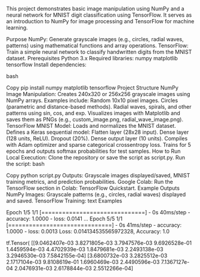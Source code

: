 This project demonstrates basic image manipulation using NumPy and a neural network for MNIST digit classification using TensorFlow. It serves as an introduction to NumPy for image processing and TensorFlow for machine learning.

Purpose
NumPy: Generate grayscale images (e.g., circles, radial waves, patterns) using mathematical functions and array operations.
TensorFlow: Train a simple neural network to classify handwritten digits from the MNIST dataset.
Prerequisites
Python 3.x
Required libraries:
numpy
matplotlib
tensorflow
Install dependencies:

bash

Copy
pip install numpy matplotlib tensorflow
Project Structure
NumPy Image Manipulation:
Creates 240x320 or 256x256 grayscale images using NumPy arrays.
Examples include:
Random 10x10 pixel images.
Circles (parametric and distance-based methods).
Radial waves, spirals, and other patterns using sin, cos, and exp.
Visualizes images with Matplotlib and saves them as PNGs (e.g., custom_image.png, radial_wave_image.png).
TensorFlow MNIST Model:
Loads and normalizes the MNIST dataset.
Defines a Keras sequential model:
Flatten layer (28x28 input).
Dense layer (128 units, ReLU).
Dropout (20%).
Dense output layer (10 units).
Compiles with Adam optimizer and sparse categorical crossentropy loss.
Trains for 5 epochs and outputs softmax probabilities for test samples.
How to Run
Local Execution:
Clone the repository or save the script as script.py.
Run the script:
bash

Copy
python script.py
Outputs: Grayscale images displayed/saved, MNIST training metrics, and prediction probabilities.
Google Colab:
Run the TensorFlow section in Colab: TensorFlow Quickstart.
Example Outputs
NumPy Images:
Grayscale patterns (e.g., circles, radial waves) displayed and saved.
TensorFlow Training:
text
Examples

Epoch 1/5
1/1 [==============================] - 0s 40ms/step - accuracy: 1.0000 - loss: 0.0141
...
Epoch 5/5
1/1 [==============================] - 0s 41ms/step - accuracy: 1.0000 - loss: 0.0013
Loss: 0.014134535565972328, Accuracy: 1.0

tf.Tensor(
[[9.0462407e-03 3.8271805e-03 3.7947576e-03 9.6926528e-01 1.4459594e-03
  4.4702939e-03 1.8479681e-03 2.2493138e-03 3.2946530e-03 7.5842155e-04]
 [3.6800732e-03 3.2825512e-03 2.1717104e-03 9.8108619e-01 1.6960469e-03
  2.4490596e-03 7.1367127e-04 2.0476931e-03 2.6178844e-03 2.5512266e-04]
